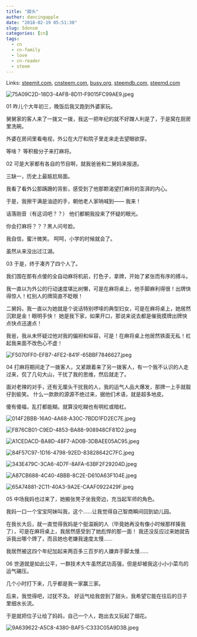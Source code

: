 ```yaml
---
title: "甜头"
author: dancingapple
date: "2018-02-19 05:51:30"
slug: 5donsm
categories: [cn]
tags: 
  - cn
  - cn-family
  - love
  - cn-reader
  - steem
---
```


Links: [steemit.com](https://steemit.com/cn/@dancingapple/5donsm), [cnsteem.com](https://cnsteem.com/cn/@dancingapple/5donsm), [busy.org](https://busy.org/cn/@dancingapple/5donsm), [steemdb.com](https://steemdb.com/cn/@dancingapple/5donsm), [steemd.com](https://steemd.com/cn/@dancingapple/5donsm)

![75A09C2D-18D3-4AFB-8D11-F9015FC99AE9.jpeg](https://steemitimages.com/DQmcWYpMWzhpDimY8qAtAFthqSMRUZAxuKTqtByz95TJGG8/75A09C2D-18D3-4AFB-8D11-F9015FC99AE9.jpeg)

01
昨儿个大年初三，晚饭后我又跑到外婆家玩。

舅舅家的客人来了一拨又一拨，我这一把年纪的就不好蹭人利是了，于是窝在厨房里洗碗。

外婆在房间里看电视，外公在大厅和院子里走来走去望眼欲穿。

等啥？
等积极分子来打麻将。

02
可是大家都有各自的节目啊，就我爸爸和二舅妈来报道。

三缺一，历史上最尴尬局面。

我看了看外公那蹒跚的背影，感受到了他那颗渴望打麻将的澎湃的内心。

于是，我擦干满是油迹的手，朝他老人家呐喊到——
我来！

话落刚音（有这词吧？？）
他们都朝我投来了怀疑的眼光。

你会打麻将？？？黑人问号脸。

我自信，蜜汁微笑。
呵呵，小学的时候就会了。

虽然从来没出过江湖。

03
于是，终于凑齐了四个人了。

我们围在那有点傻的全自动麻将机前，打色子，拿牌，开始了紧张而有序的搏斗。

我一直以为外公的行动速度堪比树懒，可是在麻将桌上，他手脚麻利得很！出牌快得惊人！杠别人的牌简直不眨眼！

二舅妈，我一直以为她就是个说话特别啰嗦的典型妇女，可是在麻将桌上，她居然沉默是金！眼明手快！
她是我下家，如果开口，那说来说去都是催我摸牌出牌快点快点迅速点！

我爸，我从未怀疑过他对我的偏袒和纵容，可是！在麻将桌上他居然铁面无私！杠起我来面不改色心不虚！

![F5070FF0-EFB7-4FE2-841F-65BBF7846627.jpeg](https://steemitimages.com/DQmaxjM966TckciEcvwQmhB6DC2ZQT7TkV5sKrKq1VogyMN/F5070FF0-EFB7-4FE2-841F-65BBF7846627.jpeg)

04
打麻将期间走了一拨客人，又紧跟着来了另一拨客人，有一个我不认识的人走过来，侃了几句大山，干扰了我的思维，然后就走了。

面对老辣的对手，还有无厘头干扰我的人，我的运气人品大爆发，那牌一上手就靓仔到偷笑。
什么一款款的源源不绝过来，据他们术语，就是超多地皮。

傻有傻福，乱打都能糊。就算没吃糊也有明杠或暗杠。

![014F2BBB-16A0-4A68-A30C-7BDD1FD2EC7E.jpeg](https://steemitimages.com/DQmVNMrHq6jfPenBHBM9wD6Thpf3jmRanHBLff1wQZKe6mY/014F2BBB-16A0-4A68-A30C-7BDD1FD2EC7E.jpeg)

![FB76CB01-C9ED-4853-BA88-908948CF81D2.jpeg](https://steemitimages.com/DQmPKRfV2irqrkzuVRjJfJzQq7JBqZarVPJRR1otRszEvhg/FB76CB01-C9ED-4853-BA88-908948CF81D2.jpeg)

![A1CEDACD-BA8D-48F7-AD0B-3DBAEE05AC95.jpeg](https://steemitimages.com/DQmcyvTTB5wkNHvmHwPqyg3sqABgEniygqz6P1yj7a5my83/A1CEDACD-BA8D-48F7-AD0B-3DBAEE05AC95.jpeg)

![84F57C97-1D16-4798-92ED-83828642C7FC.jpeg](https://steemitimages.com/DQmVZZjAtFWu27LxSimgeRA3FjPRbEokhudueDg9uxFHY99/84F57C97-1D16-4798-92ED-83828642C7FC.jpeg)

![343E479C-3CA6-4D7F-8AFA-63BF2F29204D.jpeg](https://steemitimages.com/DQmYpfyeRofy8HD5ogtnJacCxLwV1WU7tAzvYD2hmthSbEc/343E479C-3CA6-4D7F-8AFA-63BF2F29204D.jpeg)

![A87CB688-4C40-4BBB-8C2E-D610A63F104E.jpeg](https://steemitimages.com/DQmZHHR7ap8YqEYUqPzBw3faBUtCQ2ejYtJxc8apcqsF3CP/A87CB688-4C40-4BBB-8C2E-D610A63F104E.jpeg)

![65A74881-2C11-40A3-9A2E-CAAF0922429F.jpeg](https://steemitimages.com/DQmP7HdvNivVknLnxV8BsznKLCXAjsykckaY8qoVxf3QEij/65A74881-2C11-40A3-9A2E-CAAF0922429F.jpeg)

05
中场我妈也过来了，她搬张凳子坐我旁边，充当起军师的角色。

我妈一口一个宝宝阿妹叫我，这个……让我觉得自己智商瞬间回到幼儿园。

在我长大后，就一直觉得我妈是个挺温婉的人（毕竟她再没有像小时候那样揍我了），可是在麻将桌上，我居然感受到了她彪悍的那一面！
我还没反应过来她就告诉我出哪个牌了，而且她也老嫌我速度太慢……

我居然被这四个年纪加起来两百多三百岁的人嫌弃手脚太慢……

06
世道就是如此公平，一群技术大牛虽然武功高强，但是却被我这小小小菜鸟的运气碾压。

几个小时打下来，几乎都是我一家赢三家。

后来，我觉得吧，过犹不及。
好运气给我尝到了甜头，我希望它能在往后的日子里细水长流。

于是就把位子让给了妈妈，自己一个人，跑出去又玩起了烟花。

![9A639622-A5C8-4380-BAF5-C333C05A9D3B.jpeg](https://steemitimages.com/DQmWF9V4ng6sYm3phG256eMcdzmQDw4SCew28kZd4caBGp4/9A639622-A5C8-4380-BAF5-C333C05A9D3B.jpeg)
